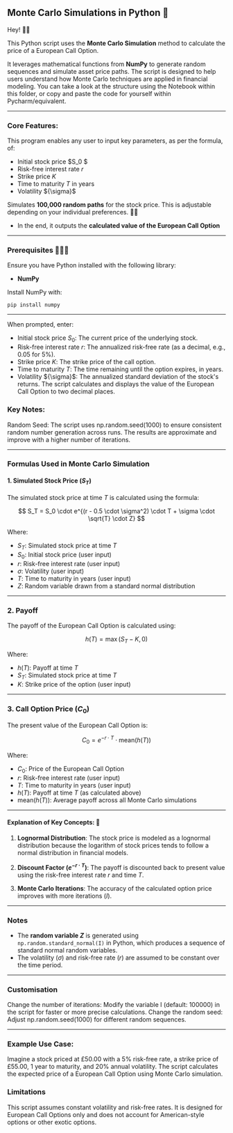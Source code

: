 ## Monte Carlo Simulations in Python 🐍

Hey! 👋🏾

This Python script uses the **Monte Carlo Simulation** method to calculate the price of a European Call Option. 

It leverages mathematical functions from **NumPy** to generate random sequences and simulate asset price paths. The script is designed to help users understand how Monte Carlo techniques are applied in financial modeling.
You can take a look at the structure using the Notebook within this folder, or copy and paste the code for yourself within Pycharm/equivalent.

---

### Core Features:

This program enables any user to input key parameters, as per the formula, of:
   - Initial stock price $S_0 $
   - Risk-free interest rate $r$
   - Strike price $K$
   - Time to maturity $T$ in years
   - Volatility ${\sigma\}$

Simulates **100,000 random paths** for the stock price. This is adjustable depending on your individual preferences. 🤸🏾
- In the end, it outputs the **calculated value of the European Call Option**

---

### Prerequisites 👩🏾‍💻
Ensure you have Python installed with the following library:
- **NumPy**

Install NumPy with:
```
pip install numpy
```
---

When prompted, enter:
- Initial stock price $S_0$: The current price of the underlying stock.
- Risk-free interest rate $r$: The annualized risk-free rate (as a decimal, e.g., 0.05 for 5%).
- Strike price $K$: The strike price of the call option.
- Time to maturity $T$: The time remaining until the option expires, in years.
- Volatility ${\sigma\}$: The annualized standard deviation of the stock's returns.
The script calculates and displays the value of the European Call Option to two decimal places.

### Key Notes:
Random Seed: The script uses np.random.seed(1000) to ensure consistent random number generation across runs.
The results are approximate and improve with a higher number of iterations.

---
### Formulas Used in Monte Carlo Simulation

#### 1. Simulated Stock Price ($S_T$)

The simulated stock price at time $T$ is calculated using the formula:

$$
S_T = S_0 \cdot e^{(r - 0.5 \cdot \sigma^2) \cdot T + \sigma \cdot \sqrt{T} \cdot Z}
$$

Where:
- $S_T$: Simulated stock price at time $T$
- $S_0$: Initial stock price (user input)
- $r$: Risk-free interest rate (user input)
- $\sigma$: Volatility (user input)
- $T$: Time to maturity in years (user input)
- $Z$: Random variable drawn from a standard normal distribution

---

### 2. Payoff

The payoff of the European Call Option is calculated using:

$$
h(T) = \max(S_T - K, 0)
$$

Where:
- $h(T)$: Payoff at time $T$
- $S_T$: Simulated stock price at time $T$
- $K$: Strike price of the option (user input)

---

### 3. Call Option Price ($C_0$)

The present value of the European Call Option is:

$$
C_0 = e^{-r \cdot T} \cdot \text{mean}(h(T))
$$

Where:
- $C_0$: Price of the European Call Option
- $r$: Risk-free interest rate (user input)
- $T$: Time to maturity in years (user input)
- $h(T)$: Payoff at time $T$ (as calculated above)
- $\text{mean}(h(T))$: Average payoff across all Monte Carlo simulations

---

#### Explanation of Key Concepts: 🧠

1. **Lognormal Distribution**:
   The stock price is modeled as a lognormal distribution because the logarithm of stock prices tends to follow a normal distribution in financial models.

2. **Discount Factor ($e^{-r \cdot T}$)**:
   The payoff is discounted back to present value using the risk-free interest rate $r$ and time $T$.

3. **Monte Carlo Iterations**:
   The accuracy of the calculated option price improves with more iterations ($I$).

---

### Notes

- The **random variable $Z$** is generated using `np.random.standard_normal(I)` in Python, which produces a sequence of standard normal random variables.
- The volatility ($\sigma$) and risk-free rate ($r$) are assumed to be constant over the time period.

---

### Customisation
Change the number of iterations: Modify the variable I (default: 100000) in the script for faster or more precise calculations.
Change the random seed: Adjust np.random.seed(1000) for different random sequences.

---
### Example Use Case:

Imagine a stock priced at £50.00 with a 5% risk-free rate, a strike price of £55.00, 1 year to maturity, and 20% annual volatility. The script calculates the expected price of a European Call Option using Monte Carlo simulation.

### Limitations
This script assumes constant volatility and risk-free rates.
It is designed for European Call Options only and does not account for American-style options or other exotic options.
